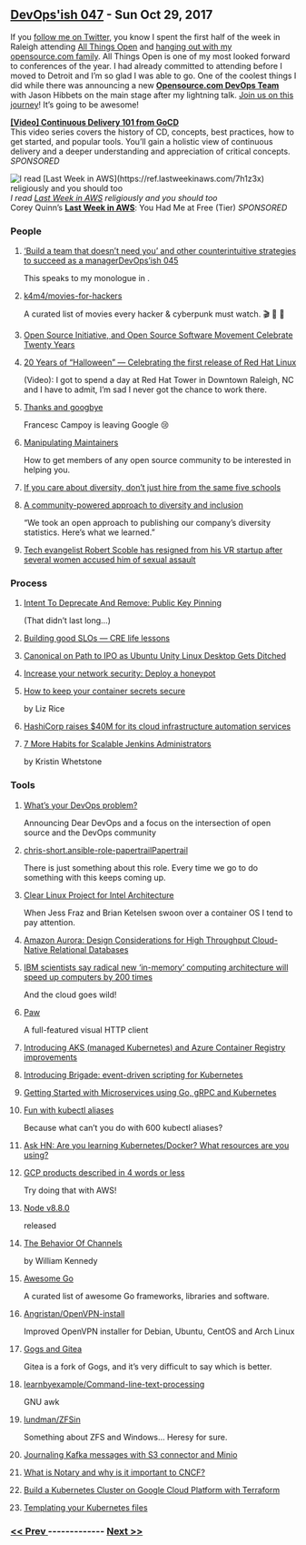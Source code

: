 ## [DevOps'ish 047](https://devopsish.com/047) - Sun Oct 29, 2017

If you <a href="https://twitter.com/ChrisShort">follow me on Twitter</a>, you know I spent the first half of the week in Raleigh attending <a href="https://allthingsopen.org/">All Things Open</a> and <a href="https://www.instagram.com/p/Bar4enlAXVV/?hl=en&amp;taken-by=thechrisshort">hanging out with my opensource.com family</a>. All Things Open is one of my most looked forward to conferences of the year. I had already committed to attending before I moved to Detroit and I’m so glad I was able to go. One of the coolest things I did while there was announcing a new <a href="https://opensource.com/devops-team"><strong>Opensource.com DevOps Team</strong></a> with Jason Hibbets on the main stage after my lightning talk. <a href="https://opensource.com/devops-team">Join us on this journey</a>! It’s going to be awesome!

<a href="https://www.gocd.org/2017/07/13/introduction-continuous-delivery-101/?utm_campaign=CD_101_video&amp;utm_medium=email&amp;utm_source=devopsish&amp;utm_content=cd_101_video&amp;utm_term="><strong>[Video] Continuous Delivery 101 from GoCD</strong></a><br/>This video series covers the history of CD, concepts, best practices, how to get started, and popular tools. You’ll gain a holistic view of continuous delivery and a deeper understanding and appreciation of critical concepts. <em>SPONSORED</em>

<img src="https://d33wubrfki0l68.cloudfront.net/76a2608bcd4aa7c5264bcb75e8b52689bc831e95/5d385/047/last-week-in-aws.png" alt="I read [Last Week in AWS](https://ref.lastweekinaws.com/7h1z3x) religiously and you should too"/><br/><em>I read <a href="https://ref.lastweekinaws.com/7h1z3x">Last Week in AWS</a> religiously and you should too</em><br/>Corey Quinn’s <a href="https://ref.lastweekinaws.com/7h1z3x"><strong>Last Week in AWS</strong></a>: You Had Me at Free (Tier)
<em>SPONSORED</em>

### People

1. [‘Build a team that doesn’t need you’ and other counterintuitive strategies to succeed as a managerDevOps’ish 045](https://blog.gitprime.com/counterintuitive-strategies-succeed-manager/)

     This speaks to my monologue in .
1. [k4m4/movies-for-hackers](https://github.com/k4m4/movies-for-hackers)

     A curated list of movies every hacker & cyberpunk must watch. 🎬 🎥 🍿
1. [Open Source Initiative, and Open Source Software Movement Celebrate Twenty Years](https://opensource.org/node/905)

    
1. [20 Years of “Halloween” — Celebrating the first release of Red Hat Linux](https://www.youtube.com/watch?v=hND9xISe7hY)

    (Video): I got to spend a day at Red Hat Tower in Downtown Raleigh, NC and I have to admit, I’m sad I never got the chance to work there.
1. [Thanks and googbye](https://campoy.cat/blog/googbye/)

     Francesc Campoy is leaving Google 😢
1. [Manipulating Maintainers](https://www.snoyman.com/blog/2017/10/manipulating-maintainers)

     How to get members of any open source community to be interested in helping you.
1. [If you care about diversity, don’t just hire from the same five schools](http://blog.interviewing.io/if-you-care-about-diversity-you-should-stop-hiring-from-the-same-five-schools/)

    
1. [A community-powered approach to diversity and inclusion](https://opensource.com/open-organization/17/10/open-approach-diversity-inclusion)

     “We took an open approach to publishing our company’s diversity statistics. Here’s what we learned.”
1. [Tech evangelist Robert Scoble has resigned from his VR startup after several women accused him of sexual assault](http://www.businessinsider.com/robert-scoble-resigned-from-his-vr-startup-after-sex-harassment-allegations-2017-10)

    
### Process

1. [Intent To Deprecate And Remove: Public Key Pinning](https://groups.google.com/a/chromium.org/forum/m/#!msg/blink-dev/he9tr7p3rZ8/eNMwKPmUBAAJ?hn)

    (That didn’t last long…)
1. [Building good SLOs — CRE life lessons](https://cloudplatform.googleblog.com/2017/10/building-good-SLOs-CRE-life-lessons.html)

    
1. [Canonical on Path to IPO as Ubuntu Unity Linux Desktop Gets Ditched](http://www.eweek.com/enterprise-apps/canonical-on-path-to-ipo-as-ubuntu-unity-linux-desktop-gets-ditched)

    
1. [Increase your network security: Deploy a honeypot](https://www.networkworld.com/article/3234692/lan-wan/increase-your-network-security-deploy-a-honeypot.html)

    
1. [How to keep your container secrets secure](https://techbeacon.com/how-keep-your-container-secrets-secure)

    by Liz Rice
1. [HashiCorp raises $40M for its cloud infrastructure automation services](https://techcrunch.com/2017/10/24/hashicorp-raises-40m-for-its-cloud-infrastructure-automation-services/)

    
1. [7 More Habits for Scalable Jenkins Administrators](https://github.com/kwhetstone/ATO2017)

    by Kristin Whetstone
### Tools

1. [What’s your DevOps problem?](https://opensource.com/article/17/10/dear-devops)

    Announcing Dear DevOps and a focus on the intersection of open source and the DevOps community
1. [chris-short.ansible-role-papertrailPapertrail](https://galaxy.ansible.com/chris-short/ansible-role-papertrail/)

     There is just something about this role. Every time we go to do something with  this keeps coming up.
1. [Clear Linux Project for Intel Architecture](https://clearlinux.org/)

     When Jess Fraz and Brian Ketelsen swoon over a container OS I tend to pay attention.
1. [Amazon Aurora: Design Considerations for High Throughput Cloud-Native Relational Databases](http://www.allthingsdistributed.com/files/p1041-verbitski.pdf)

    
1. [IBM scientists say radical new ‘in-memory’ computing architecture will speed up computers by 200 times](http://www.kurzweilai.net/ibm-scientists-say-radical-new-in-memory-computing-architecture-will-speed-up-computers-by-200-times)

     And the cloud goes wild!
1. [Paw](https://paw.cloud/client)

     A full-featured visual HTTP client
1. [Introducing AKS (managed Kubernetes) and Azure Container Registry improvements](https://azure.microsoft.com/en-us/blog/introducing-azure-container-service-aks-managed-kubernetes-and-azure-container-registry-geo-replication/)

    
1. [Introducing Brigade: event-driven scripting for Kubernetes](https://open.microsoft.com/2017/10/23/announcing-brigade-event-driven-scripting-kubernetes/)

    
1. [Getting Started with Microservices using Go, gRPC and Kubernetes](https://outcrawl.com/getting-started-microservices-go-grpc-kubernetes/)

    
1. [Fun with kubectl aliases](https://ahmet.im/blog/kubectl-aliases/)

     Because what can’t you do with 600 kubectl aliases?
1. [Ask HN: Are you learning Kubernetes/Docker? What resources are you using?](https://news.ycombinator.com/item?id=15549541)

    
1. [GCP products described in 4 words or less](https://medium.com/google-cloud/gcp-products-described-in-4-words-or-less-f3056550e595)

     Try doing that with AWS!
1. [Node v8.8.0](https://nodejs.org/en/blog/release/v8.8.0/)

    released
1. [The Behavior Of Channels](https://www.goinggo.net/2017/10/the-behavior-of-channels.html)

    by William Kennedy
1. [Awesome Go](https://awesome-go.com/)

     A curated list of awesome Go frameworks, libraries and software.
1. [Angristan/OpenVPN-install](https://github.com/Angristan/OpenVPN-install)

     Improved OpenVPN installer for Debian, Ubuntu, CentOS and Arch Linux
1. [Gogs and Gitea](http://jpmens.net/2017/10/25/gogs-and-gitea/)

     Gitea is a fork of Gogs, and it’s very difficult to say which is better.
1. [learnbyexample/Command-line-text-processing](https://github.com/learnbyexample/Command-line-text-processing/blob/master/gnu_awk.md)

     GNU awk
1. [lundman/ZFSin](https://github.com/lundman/zfsin)

     Something about ZFS and Windows… Heresy for sure.
1. [Journaling Kafka messages with S3 connector and Minio](https://blog.minio.io/journaling-kafka-messages-with-s3-connector-and-minio-83651a51045d)

    
1. [What is Notary and why is it important to CNCF?](https://blog.docker.com/2017/10/notary-important-cncf/)

    
1. [Build a Kubernetes Cluster on Google Cloud Platform with Terraform](http://blog.adron.me/articles/terraform-kubernetes-gcp/)

    
1. [Templating your Kubernetes files](https://medium.com/@adambarreiro/templating-your-kubernetes-files-5bb8097706f7)

    

### [ << Prev ](sreweekly-46.md) ------------- [ Next >> ](sreweekly-48.md)